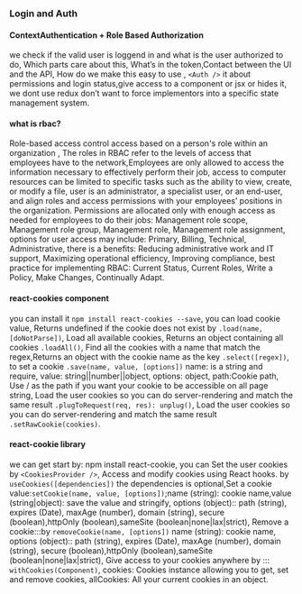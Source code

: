 ###  Login and Auth
####  ContextAuthentication + Role Based Authorization
we check if the valid user is loggend in and what is the user authorized to do, Which parts care about this, What’s in the token,Contact between the UI and the API, How do we make this easy to use , `<Auth />` it about permissions and login status,give access to a component or jsx or hides it, we dont use redux don’t want to force implementors into a specific state management system.
####  what is rbac?
Role-based access control access based on a person's role within an organization , The roles in RBAC refer to the levels of access that employees have to the network,Employees are only allowed to access the information necessary to effectively perform their job, access to computer resources can be limited to specific tasks such as the ability to view, create, or modify a file, user is an administrator, a specialist user, or an end-user, and align roles and access permissions with your employees’ positions in the organization. Permissions are allocated only with enough access as needed for employees to do their jobs: Management role scope, Management role group, Management role, Management role assignment, options for user access may include: Primary, Billing, Technical, Administrative, there is a benefits: Reducing administrative work and IT support, Maximizing operational efficiency, Improving compliance, best practice for implementing RBAC: Current Status, Current Roles, Write a Policy, Make Changes, Continually Adapt.
####  react-cookies component
you can install it `npm install react-cookies --save`, you can load cookie value, Returns undefined if the cookie does not exist by `.load(name, [doNotParse])`, Load all available cookies, Returns an object containing all cookies `.loadAll()`, Find all the cookies with a name that match the regex,Returns an object with the cookie name as the key `.select([regex])`, to set a cookie `.save(name, value, [options])` name: is a string and require, value: string||number||object, options: object, path:Cookie path, Use / as the path if you want your cookie to be accessible on all page string, Load the user cookies so you can do server-rendering and match the same result `.plugToRequest(req, res): unplug()`, Load the user cookies so you can do server-rendering and match the same result `.setRawCookie(cookies)`.
####  react-cookie library
we can get start by: npm install react-cookie, you can Set the user cookies by `<CookiesProvider />`, Access and modify cookies using React hooks. by `useCookies([dependencies])` the dependencies is optional,Set a cookie value:`setCookie(name, value, [options])`;name (string): cookie name,value (string|object): save the value and stringify, options (object):: path (string), expires (Date), maxAge (number), domain (string), secure (boolean),httpOnly (boolean),sameSite (boolean|none|lax|strict), Remove a cookie:::by `removeCookie(name, [options])` name (string): cookie name, options (object):: path (string), expires (Date), maxAge (number), domain (string), secure (boolean),httpOnly (boolean),sameSite (boolean|none|lax|strict), Give access to your cookies anywhere by ::: `withCookies(Component)`, cookies: Cookies instance allowing you to get, set and remove cookies, allCookies: All your current cookies in an object.
















